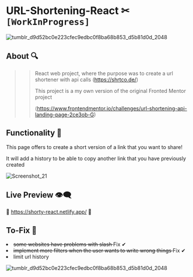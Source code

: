 # URL-Shortening-React ✂ `[WorkInProgress]`
![tumblr_d9d52bc0e223cfec9edbc0f8ba68b853_d5b81d0d_2048](https://user-images.githubusercontent.com/72955349/200477927-193e4d31-a67b-416b-b5eb-d317c433e981.png)

## About 🔍

>>React web project, where the purpose was to create a url shortener with api calls (https://shrtco.de/) </p>
>>This project is a my own version of the original Fronted Mentor project </p> (https://www.frontendmentor.io/challenges/url-shortening-api-landing-page-2ce3ob-G)

## Functionality 🌈
This page offers to create a short version of a link that you want to share! </p>
It will add a history to be able to copy another link that you have previously created </p>

![Screenshot_21](https://user-images.githubusercontent.com/72955349/200478925-cc4697d9-d7d5-4cf8-901e-c782235f6f5c.png)

## Live Preview 👁‍🗨
🌌 https://shorty-react.netlify.app/ 🌌

## To-Fix 🔧
<li><del> some websites have problems with slash </del> Fix ✔</li>
<li><del> implement more filters when the user wants to write wrong things  </del> Fix ✔ </li>
<li> limit url history </li>

![tumblr_d9d52bc0e223cfec9edbc0f8ba68b853_d5b81d0d_2048](https://user-images.githubusercontent.com/72955349/200477927-193e4d31-a67b-416b-b5eb-d317c433e981.png)
